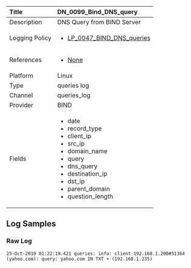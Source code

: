 | Title             | DN_0099_Bind_DNS_query                                                                                                      |
|:------------------|:-----------------------------------------------------------------------------------------------------------------|
| Description       | DNS Query from BIND Server                                                                                                |
| Logging Policy    | <ul><li>[LP_0047_BIND_DNS_queries](../Logging_Policies/LP_0047_BIND_DNS_queries.md)</li></ul> | 
| References     		| <ul><li>[None](None)</li></ul>                                  |
| Platform       		| Linux   |
| Type           		| queries log 		| 
| Channel        		| queries_log    |
| Provider       		| BIND   |
| Fields         		| <ul><li>date</li><li>record_type</li><li>client_ip</li><li>src_ip</li><li>domain_name</li><li>query</li><li>dns_query</li><li>destination_ip</li><li>dst_ip</li><li>parent_domain</li><li>question_length</li></ul>                                               |


## Log Samples

### Raw Log

```
25-Oct-2019 01:22:19.421 queries: info: client 192.168.1.200#51364 (yahoo.com): query: yahoo.com IN TXT + (192.168.1.235)

```




